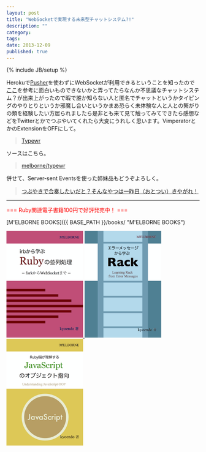 ```yaml
---
layout: post
title: "WebSocketで実現する未来型チャットシステム?!"
description: ""
category: 
tags: 
date: 2013-12-09
published: true
---
```

{% include JB/setup %}

Herokuで[Pusher](http://pusher.com/ "Pusher | HTML5 WebSocket Powered Realtime Messaging Service")を使わずにWebSocketが利用できるということを知ったので[ここ](https://devcenter.heroku.com/articles/ruby-websockets "Using WebSockets on Heroku with Ruby | Heroku Dev Center")を参考に面白いものできないかと弄ってたらなんか不思議なチャットシステム？が出来上がったので暇で誰か知らない人と匿名でチャットというかタイピングのやりとりというか邪魔し合いというかまあ恐らく未体験な人と人との繋がりの類を経験したい方居られましたら是非とも来て見て触ってみてできたら感想などをTwitterとかでつぶやいてくれたら大変にうれしく思います。VimperatorとかのExtensionをOFFにして。

> [Typewr](http://typewr.herokuapp.com/ "Typewr")


ソースはこちら。

> [melborne/typewr](https://github.com/melborne/typewr "melborne/typewr")

併せて、Server-sent Eventsを使った姉妹品もどうぞよろしく。

> [つぶやきで合奏したいだと？そんなやつは一昨日（おとつい）きやがれ！](http://melborne.github.io/2013/12/06/come-join-ototwe/ "つぶやきで合奏したいだと？そんなやつは一昨日（おとつい）きやがれ！")


---

<p style='color:red'>=== Ruby関連電子書籍100円で好評発売中！ ===</p>

[M'ELBORNE BOOKS]({{ BASE_PATH }}/books/ "M'ELBORNE BOOKS")

<a href="{{ BASE_PATH }}/books/">
  <img src="/assets/images/2012/ruby_parallel_cover.png" alt="ruby_parallel" style="width:200px" />
</a>
<a href="{{ BASE_PATH }}/books/">
  <img src="/assets/images/2012/rack_cover.png" alt="rack" style="width:200px" />
</a>
<a href="{{ BASE_PATH }}/books/">
  <img src="/assets/images/2012/js_oop_cover.png" alt="js_oop" style="width:200px" />
</a>


